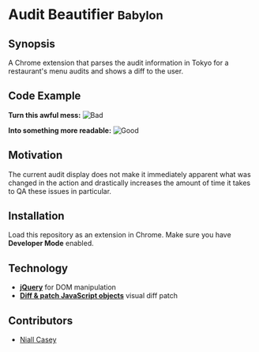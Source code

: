 # Audit Beautifier <small>Babylon</small>

## Synopsis
A Chrome extension that parses the audit information in Tokyo for a restaurant's menu audits and shows a diff to the user.

## Code Example
**Turn this awful mess:**
![Bad](http://i.imgur.com/8eSl6BM.png)

**Into something more readable:**
![Good](http://i.imgur.com/jixoQ06.png)

## Motivation
The current audit display does not make it immediately apparent what was changed in the action and drastically increases the amount of time it takes to QA these issues in particular.

## Installation
Load this repository as an extension in Chrome. Make sure you have **Developer Mode** enabled.

## Technology
* **[jQuery](https://jquery.com/)** for DOM manipulation
* **[Diff & patch JavaScript objects](https://github.com/benjamine/jsondiffpatch)** visual diff patch

## Contributors
* [Niall Casey](https://github.com/theniall)
